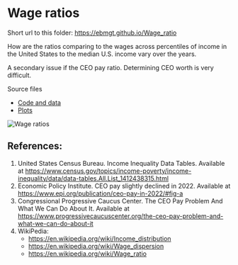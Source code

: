 # Wage ratios

Short url to this folder: https://ebmgt.github.io/Wage_ratio

How are the ratios comparing to the wages across percentiles of income in the United States to the median U.S. income vary over the years.

A secondary issue if the CEO pay ratio. Determining CEO worth is very difficult.

Source files
* [Code and data](../main/files/Code%20and%20data)
* [Plots](../main/files/Plots)

 ![Wage ratios](../main/files/Plots/Income_distribution_v3--2025-02-09.png)
 
## References:
1. United States Census Bureau. Income Inequality Data Tables. Available at https://www.census.gov/topics/income-poverty/income-inequality/data/data-tables.All.List_1412438315.html
2. Economic Policy Institute. CEO pay slightly declined in 2022. Available at https://www.epi.org/publication/ceo-pay-in-2022/#fig-a
3. Congressional Progressive Caucus Center. The CEO Pay Problem And What We Can Do About It. Available at https://www.progressivecaucuscenter.org/the-ceo-pay-problem-and-what-we-can-do-about-it
4. WikiPedia:
   - https://en.wikipedia.org/wiki/Income_distribution
   - https://en.wikipedia.org/wiki/Wage_dispersion
   - https://en.wikipedia.org/wiki/Wage_ratio

